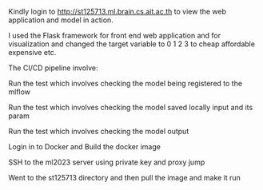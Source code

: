 Kindly login to http://st125713.ml.brain.cs.ait.ac.th to view the web application and model in action.

I used the Flask framework for front end web application and for visualization and changed the target variable to 0 1 2 3 to cheap affordable expensive etc.

The CI/CD pipeline involve:

Run the test which involves checking the model being registered to the mlflow

Run the test which involves checking the model saved locally input and its param

Run the test which involves checking the model output

Login in to Docker and Build the docker image

SSH to the ml2023 server using private key and proxy jump

Went to the  st125713 directory and then pull the image and make it run



